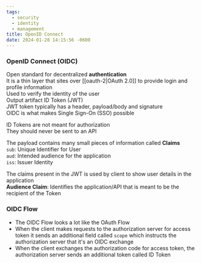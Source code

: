 ```yaml
---
tags:
  - security
  - identity
  - management
title: OpenID Connect
date: 2024-01-28 14:15:56 -0600
---
```


### OpenID Connect (OIDC)

Open standard for decentralized **authentication**  
It is a thin layer that sites over [[oauth-2|OAuth 2.0]] to provide login and profile information  
Used to verify the identity of the user  
Output artifact ID Token (JWT)  
JWT token typically has a header, payload/body and signature  
OIDC is what makes Single Sign-On (SSO) possible

ID Tokens are not meant for authorization  
They should never be sent to an API

The payload contains many small pieces of information called **Claims**  
`sub`: Unique Identifier for User  
`aud`: Intended audience for the application  
`iss`: Issuer Identity  

The claims present in the JWT is used by client to show user details in the application  
**Audience Claim**: Identifies the application/API that is meant to be the recipient of the Token

### OIDC Flow

* The OIDC Flow looks a lot like the OAuth Flow  
* When the client makes requests to the authorization server for access token it sends an additional field called `scope` which instructs the authorization server that it's an OIDC exchange  
* When the client exchanges the authorization code for access token, the authorization server sends an additional token called ID Token
